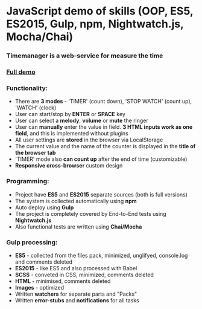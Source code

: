 <h1>JavaScript demo of skills (OOP, ES5, ES2015, Gulp, npm, Nightwatch.js, Mocha/Chai)</h1>
<h3>Timemanager is a web-service for measure the time</h3>
<h3><a href="http://melomance.net/timemanager/">Full demo</a></h3>
<h3>Functionality:</h3>
<ul>
  <li>There are <strong>3 modes</strong> - 'TIMER' (count down), 'STOP WATCH' (count up), 'WATCH' (clock)</li>
  <li>User can start/stop by <strong>ENTER</strong> or <strong>SPACE</strong> key</li>
  <li>User can select a <strong>melody</strong>, <strong>volume</strong> or <strong>mute</strong> the ringer</li>
  <li>User can <strong>manually</strong> enter the value in field. <strong>3 HTML inputs work as one field</strong>, and this is implemented without plugins</li>
  <li>All user settings are <strong>stored</strong> in the browser via LocalStorage</li>
  <li>The current value and the name of the counter is displayed in the <strong>title of the browser tab</strong></li>
  <li>'TIMER' mode also <strong>can count up</strong> after the end of time (customizable)</li>
  <li><strong>Responsive cross-browser</strong> custom design</li>
</ul>

<h3>Programming:</h3>
<ul>
  <li>Project have <strong>ES5</strong> and <strong>ES2015</strong> separate sources (both is full versions)</li>
  <li>The system is collected automatically using <strong>npm</strong></li>
  <li>Auto deploy using <strong>Gulp</strong></li>
  <li>The project is completely covered by End-to-End tests using <strong>Nightwatch.js</strong></li>
  <li>Also functional tests are written using <strong>Chai/Mocha</strong></li>
</ul>

<h3>Gulp processing:</h3>
<ul>
  <li><strong>ES5</strong> - collected from the files pack, minimized, unglifyed, console.log and comments deleted</li>
  <li><strong>ES2015</strong> - like ES5 and also processed with Babel</li>
  <li><strong>SCSS</strong> - conveted in CSS, minimized, comments deleted</li>
  <li><strong>HTML</strong> - minimised, comments deleted</li>
  <li><strong>Images</strong> - optimized</li>
  <li>Written <strong>watchers</strong> for separate parts and "Packs"</li>
  <li>Written <strong>error-stubs</strong> and <strong>notifications</strong> for all tasks</li>
</ul>